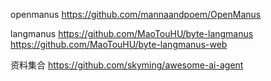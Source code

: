 openmanus
https://github.com/mannaandpoem/OpenManus

langmanus
https://github.com/MaoTouHU/byte-langmanus
https://github.com/MaoTouHU/byte-langmanus-web

资料集合
https://github.com/skyming/awesome-ai-agent